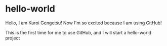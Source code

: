# hello-world

Hello, I am Kuroi Gengetsu! Now I'm so excited because I am  using GitHub!

This is the first time for me to use GitHub, and I will start a hello-world project
